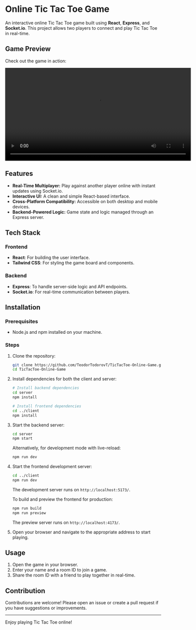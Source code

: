# Online Tic Tac Toe Game

An interactive online Tic Tac Toe game built using **React**, **Express**, and **Socket.io**. This project allows two players to connect and play Tic Tac Toe in real-time.

## Game Preview

Check out the game in action:

<video src="https://github.com/TeodorTodorovT/TicTacToe-Online-Game/blob/main/videos/game-preview.mp4" controls width="600">
Your browser does not support the video tag.
</video>

## Features

- **Real-Time Multiplayer:** Play against another player online with instant updates using Socket.io.
- **Interactive UI:** A clean and simple React-based interface.
- **Cross-Platform Compatibility:** Accessible on both desktop and mobile devices.
- **Backend-Powered Logic:** Game state and logic managed through an Express server.

## Tech Stack

### Frontend
- **React**: For building the user interface.
- **Tailwind CSS**: For styling the game board and components.

### Backend
- **Express**: To handle server-side logic and API endpoints.
- **Socket.io**: For real-time communication between players.

## Installation

### Prerequisites
- Node.js and npm installed on your machine.

### Steps
1. Clone the repository:
   ```bash
   git clone https://github.com/TeodorTodorovT/TicTacToe-Online-Game.git
   cd TicTacToe-Online-Game
   ```

2. Install dependencies for both the client and server:
   ```bash
   # Install backend dependencies
   cd server
   npm install

   # Install frontend dependencies
   cd ../client
   npm install
   ```

3. Start the backend server:
   ```bash
   cd server
   npm start
   ```
   Alternatively, for development mode with live-reload:
   ```bash
   npm run dev
   ```

4. Start the frontend development server:
   ```bash
   cd ../client
   npm run dev
   ```
   The development server runs on `http://localhost:5173/`.

   To build and preview the frontend for production:
   ```bash
   npm run build
   npm run preview
   ```
   The preview server runs on `http://localhost:4173/`.

5. Open your browser and navigate to the appropriate address to start playing.


## Usage

1. Open the game in your browser.
2. Enter your name and a room ID to join a game.
3. Share the room ID with a friend to play together in real-time.

## Contribution

Contributions are welcome! Please open an issue or create a pull request if you have suggestions or improvements.

---

Enjoy playing Tic Tac Toe online!

